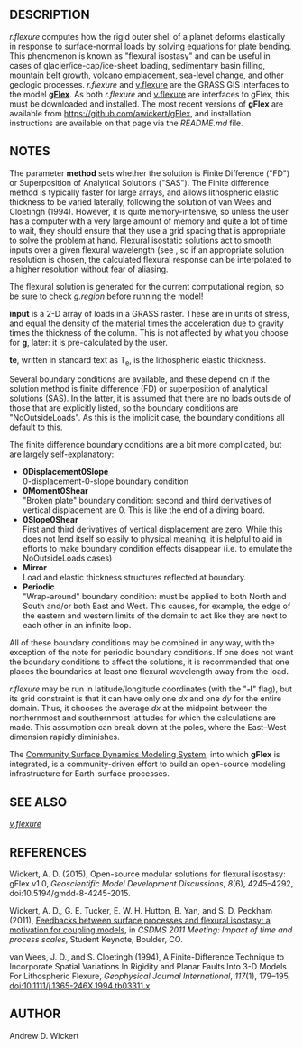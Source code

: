 ## DESCRIPTION

*r.flexure* computes how the rigid outer shell of a planet deforms
elastically in response to surface-normal loads by solving equations for
plate bending. This phenomenon is known as "flexural isostasy" and can
be useful in cases of glacier/ice-cap/ice-sheet loading, sedimentary
basin filling, mountain belt growth, volcano emplacement, sea-level
change, and other geologic processes. *r.flexure* and
[v.flexure](v.flexure.md) are the GRASS GIS interfaces to the model
[**gFlex**](https://csdms.colorado.edu/wiki/Model:GFlex). As both
*r.flexure* and [v.flexure](v.flexure.md) are interfaces to gFlex, this
must be downloaded and installed. The most recent versions of **gFlex**
are available from <https://github.com/awickert/gFlex>, and installation
instructions are available on that page via the *README.md* file.

## NOTES

The parameter **method** sets whether the solution is Finite Difference
("FD") or Superposition of Analytical Solutions ("SAS"). The Finite
difference method is typically faster for large arrays, and allows
lithospheric elastic thickness to be varied laterally, following the
solution of van Wees and Cloetingh (1994). However, it is quite
memory-intensive, so unless the user has a computer with a very large
amount of memory and quite a lot of time to wait, they should ensure
that they use a grid spacing that is appropriate to solve the problem at
hand. Flexural isostatic solutions act to smooth inputs over a given
flexural wavelength (see , so if an appropriate solution resolution is
chosen, the calculated flexural response can be interpolated to a higher
resolution without fear of aliasing.

The flexural solution is generated for the current computational region,
so be sure to check *g.region* before running the model\!

**input** is a 2-D array of loads in a GRASS raster. These are in units
of stress, and equal the density of the material times the acceleration
due to gravity times the thickness of the column. This is not affected
by what you choose for **g**, later: it is pre-calculated by the user.

**te**, written in standard text as T<sub>e</sub>, is the lithospheric
elastic thickness.

Several boundary conditions are available, and these depend on if the
solution method is finite difference (FD) or superposition of analytical
solutions (SAS). In the latter, it is assumed that there are no loads
outside of those that are explicitly listed, so the boundary conditions
are "NoOutsideLoads". As this is the implicit case, the boundary
conditions all default to this.

The finite difference boundary conditions are a bit more complicated,
but are largely self-explanatory:

- **0Displacement0Slope**  
    0-displacement-0-slope boundary condition
- **0Moment0Shear**  
    "Broken plate" boundary condition: second and third derivatives of
    vertical displacement are 0. This is like the end of a diving board.
- **0Slope0Shear**  
    First and third derivatives of vertical displacement are zero. While
    this does not lend itself so easily to physical meaning, it is
    helpful to aid in efforts to make boundary condition effects
    disappear (i.e. to emulate the NoOutsideLoads cases)
- **Mirror**  
    Load and elastic thickness structures reflected at boundary.
- **Periodic**  
    "Wrap-around" boundary condition: must be applied to both North and
    South and/or both East and West. This causes, for example, the edge
    of the eastern and western limits of the domain to act like they are
    next to each other in an infinite loop.

All of these boundary conditions may be combined in any way, with the
exception of the note for periodic boundary conditions. If one does not
want the boundary conditions to affect the solutions, it is recommended
that one places the boundaries at least one flexural wavelength away
from the load.

*r.flexure* may be run in latitude/longitude coordinates (with the
"**-l**" flag), but its grid constraint is that it can have only one
*dx* and one *dy* for the entire domain. Thus, it chooses the average
*dx* at the midpoint between the northernmost and southernmost latitudes
for which the calculations are made. This assumption can break down at
the poles, where the East–West dimension rapidly diminishes.

The [Community Surface Dynamics Modeling
System](https://csdms.colorado.edu), into which **gFlex** is integrated,
is a community-driven effort to build an open-source modeling
infrastructure for Earth-surface processes.

## SEE ALSO

*[v.flexure](v.flexure.md)*

## REFERENCES

Wickert, A. D. (2015), Open-source modular solutions for flexural
isostasy: gFlex v1.0, *Geoscientific Model Development Discussions*,
*8*(6), 4245–4292, doi:10.5194/gmdd-8-4245-2015.

Wickert, A. D., G. E. Tucker, E. W. H. Hutton, B. Yan, and S. D. Peckham
(2011), [Feedbacks between surface processes and flexural isostasy: a
motivation for coupling
models](https://csdms.colorado.edu/csdms_wiki/images/Andrew_Wickert_CSDMS_2011_annual_meeting.pdf),
in *CSDMS 2011 Meeting: Impact of time and process scales*, Student
Keynote, Boulder, CO.

van Wees, J. D., and S. Cloetingh (1994), A Finite-Difference Technique
to Incorporate Spatial Variations In Rigidity and Planar Faults Into 3-D
Models For Lithospheric Flexure, *Geophysical Journal International*,
*117*(1), 179–195,
[doi:10.1111/j.1365-246X.1994.tb03311.x](https://doi.org/10.1111/j.1365-246X.1994.tb03311.x).

## AUTHOR

Andrew D. Wickert
